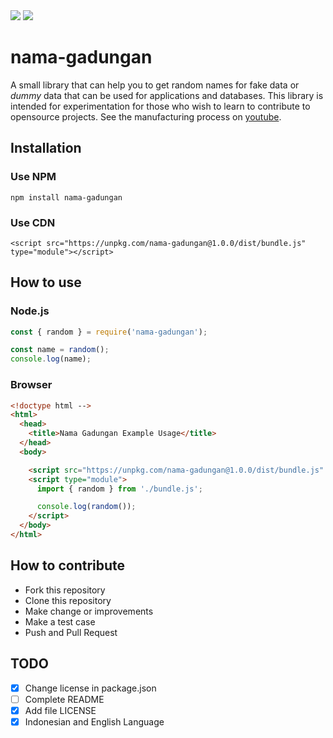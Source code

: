 <img src="https://img.shields.io/codecov/c/github/rizafahmi/nama-gadungan" />
<img src="https://img.shields.io/github/repo-size/rizafahmi/nama-gadungan" />

# nama-gadungan

A small library that can help you to get random names for fake data or _dummy_ data that can be used for applications and databases. This library is intended for experimentation for those who wish to learn to contribute to opensource projects. See the manufacturing process on [youtube](https://www.youtube.com/playlist?list=PLTY2nW4jwtG_5wjvX1hFqgRe_QbcLVsWS).


## Installation

### Use NPM

```
npm install nama-gadungan
```

### Use CDN

```
<script src="https://unpkg.com/nama-gadungan@1.0.0/dist/bundle.js" type="module"></script>
```

## How to use

### Node.js
```javascript
const { random } = require('nama-gadungan');

const name = random();
console.log(name);
```

### Browser

```html
<!doctype html -->
<html>
  <head>
    <title>Nama Gadungan Example Usage</title>
  </head>
  <body>

    <script src="https://unpkg.com/nama-gadungan@1.0.0/dist/bundle.js" type="module"></script>
    <script type="module">
      import { random } from './bundle.js';

      console.log(random());
    </script>
  </body>
</html>
```

## How to contribute

* Fork this repository
* Clone this repository
* Make change or improvements
* Make a test case
* Push and Pull Request

## TODO
- [x] Change license in package.json
- [ ] Complete README
- [x] Add file LICENSE
- [x] Indonesian and English Language
